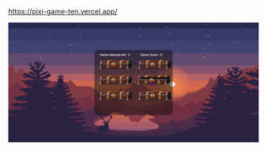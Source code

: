 https://pixi-game-ten.vercel.app/

[<img src="/public/preview.png" />][website]

[website]: https://pixi-game-ten.vercel.app/
